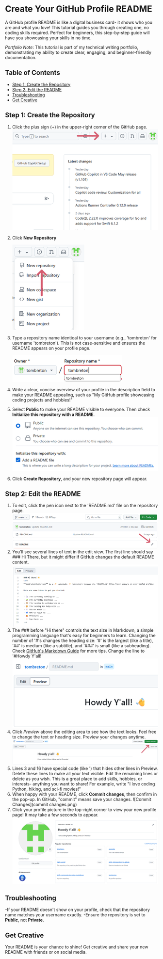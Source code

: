 # Create Your GitHub Profile README

A GitHub profile README is like a digital business card- it shows who you are and what you love! This tutorial guides you through creating one, no coding skills required. Perfect for beginners, this step-by-step guide will have you showcasing your skills in no time.

*Portfolio Note*: This tutorial is part of my technical writing portfolio, demonstrating my ability to create clear, engaging, and beginner-friendly documentation. 

## Table of Contents

- [Step 1: Create the Repository](#step-1-create-the-repository)
- [Step 2: Edit the README](#step-2-edit-the-readme)
- [Troubleshooting](#troubleshooting)
- [Get Creative](#get-creative)

 ## Step 1: Create the Repository

1. Click the plus sign (+) in the upper-right corner of the GitHub page. ![Plus Icon](/images/plusicon.PNG) 
2. Click **New Repository**

    ![New Repository](/images/newrepository.PNG)
5. Type a repository name identical to your username (e.g., 'tombreton' for username 'tombreton'). This is not case-sensitive and ensures the README appears on your profile page.
  
   ![Repository Name](/images/repositoryname.png)
8. Write a clear, concise overview of your profile in the description field to make your README appealing, such as "My GitHub profile showcasing coding projects and hobbies!"
9. Select **Public** to make your README visible to everyone. Then check **Initialize this repository with a README**.
   ![Public and Initialize](/images/public.png)
10. Click **Create Repository**, and your new repository page will appear.

## Step 2: Edit the README

1. To edit, click the pen icon next to the 'README.md' file on the repository page.
   ![Pen Icon](/images/penicon.PNG)
2. You'll see several lines of text in the edit view. The first line should say ### Hi There, but it might differ if GitHub changes the default README content.
   ![Default README](/images/defaultreadme.png)
3. The ### before "Hi there" controls the text size in Markdown, a simple programming language that's easy for beginners to learn. Changing the number of '#'s changes the heading size: '#' is the largest (like a title), '##' is medium (like a subtitle), and '###' is small (like a subheading). Check [GitHub's Markdown Guide](https://docs.github/en/get-started/writing-on-github/getting-started-with-writing-and-formatting-on-github) for more tips. Change the line to '#Howdy Y'all!'
   ![Preview View](/images/howdy.png)
4. Click *Preview* above the editing area to see how the text looks. Feel free to change the text or heading size. Preview your changes anytime.
   ![Preview View](/images/commitchanges.PNG) 
5. Lines 3 and 16 have special code (like '<!--' and '-->) that hides other lines in Preview. Delete these lines to make all your text visible. Edit the remaining lines or delete as you wish. This is a great place to add skills, hobbies, or interests- anything you want to share! For example, write "I love coding Python, hiking, and sci-fi movies!"
6. When happy with your README, click **Commit changes**, then confirm in the pop-up. In GitHub, "commit" means save your changes.
   ![Commit Changes](commit changes.png)
7. Click your profile picture in the top-right corner to view your new profile page! It may take a few seconds to appear.
   ![Final Profile](myprofile.png)

## Troubleshooting

-If your README doesn't show on your profile, check that the repository name matches your username exactly.
-Ensure the repository is set to **Public**, not **Private**.

## Get Creative

Your README is your chance to shine! Get creative and share your new README with friends or on social media. 
   




